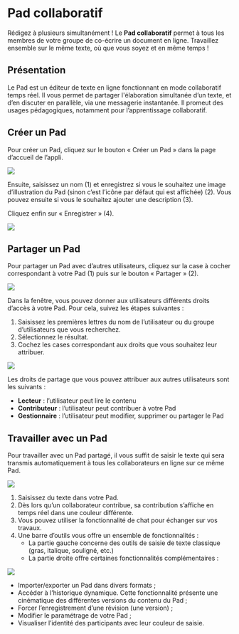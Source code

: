 # Pad collaboratif

Rédigez à plusieurs simultanément ! Le **Pad collaboratif** permet à tous les membres de votre groupe de co-écrire un document en ligne. Travaillez ensemble sur le même texte, où que vous soyez et en même temps !

## Présentation

Le Pad est un éditeur de texte en ligne fonctionnant en mode collaboratif temps réel. Il vous permet de partager l'élaboration simultanée d’un texte, et d’en discuter en parallèle, via une messagerie instantanée. Il promeut des usages pédagogiques, notamment pour l’apprentissage collaboratif.

## Créer un Pad

Pour créer un Pad, cliquez sur le bouton « Créer un Pad » dans la page d’accueil de l’appli.

![](<.gitbook/assets/nouveaupad1-2-1 (2).png>)

Ensuite, saisissez un nom (1) et enregistrez si vous le souhaitez une image d’illustration du Pad (sinon c’est l’icône par défaut qui est affichée) (2). Vous pouvez ensuite si vous le souhaitez ajouter une description (3).

Cliquez enfin sur « Enregistrer » (4).

![](<.gitbook/assets/nouveaupad2-2-1 (2).png>)

## Partager un Pad

Pour partager un Pad avec d’autres utilisateurs, cliquez sur la case à cocher correspondant à votre Pad (1) puis sur le bouton « Partager » (2).

![](<.gitbook/assets/partagepad-2-1 (1) (1).png>)

Dans la fenêtre, vous pouvez donner aux utilisateurs différents droits d’accès à votre Pad. Pour cela, suivez les étapes suivantes :

1. Saisissez les premières lettres du nom de l’utilisateur ou du groupe d’utilisateurs que vous recherchez.
2. Sélectionnez le résultat.
3. Cochez les cases correspondant aux droits que vous souhaitez leur attribuer.

![](<.gitbook/assets/partage-pad-3-1 (2).png>)

Les droits de partage que vous pouvez attribuer aux autres utilisateurs sont les suivants :

* **Lecteur** : l’utilisateur peut lire le contenu
* **Contributeur** : l’utilisateur peut contribuer à votre Pad
* **Gestionnaire** : l’utilisateur peut modifier, supprimer ou partager le Pad

## Travailler avec un Pad

Pour travailler avec un Pad partagé, il vous suffit de saisir le texte qui sera transmis automatiquement à tous les collaborateurs en ligne sur ce même Pad.

![](<.gitbook/assets/travaillerpad-2-1 (1) (1).png>)

1. Saisissez du texte dans votre Pad.
2. Dès lors qu’un collaborateur contribue, sa contribution s’affiche en temps réel dans une couleur différente.
3. Vous pouvez utiliser la fonctionnalité de chat pour échanger sur vos travaux.
4. Une barre d’outils vous offre un ensemble de fonctionnalités :
   * La partie gauche concerne des outils de saisie de texte classique (gras, italique, souligné, etc.)
   * La partie droite offre certaines fonctionnalités complémentaires :

![](<.gitbook/assets/barre-outil-3 (2).png>)

* Importer/exporter un Pad dans divers formats ;
* Accéder à l’historique dynamique. Cette fonctionnalité présente une cinématique des différentes versions du contenu du Pad ;
* Forcer l’enregistrement d’une révision (une version) ;
* Modifier le paramétrage de votre Pad ;
* Visualiser l’identité des participants avec leur couleur de saisie.
